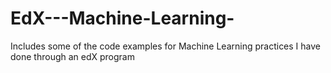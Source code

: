 # EdX---Machine-Learning-

Includes some of the code examples for Machine Learning practices I have done through an edX program
